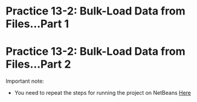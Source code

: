 # Practice 13-2: Bulk-Load Data from Files…Part 1
# Practice 13-2: Bulk-Load Data from Files…Part 2						

Important note:
* You need to repeat the steps for running the project on NetBeans [Here](https://github.com/danielcasique/ProductManagment/blob/master/README.md#to-run-on-netbeans)



